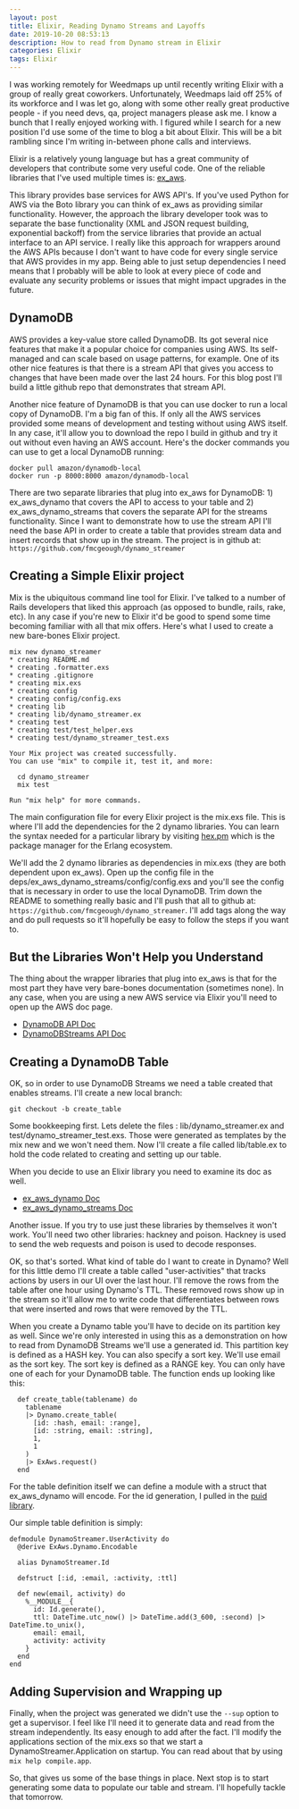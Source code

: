 ```yaml
---
layout: post
title: Elixir, Reading Dynamo Streams and Layoffs
date: 2019-10-20 08:53:13
description: How to read from Dynamo stream in Elixir
categories: Elixir
tags: Elixir
---
```


I was working remotely for Weedmaps up until recently writing Elixir with a group of really great
coworkers. Unfortunately, Weedmaps laid off 25% of its workforce and I was let go, along with some
other really great productive people - if you need devs, qa, project managers please ask me. I know
a bunch that I really enjoyed working with. I figured while I search for a new position I'd use some
of the time to blog a bit about Elixir. This will be a bit rambling since I'm writing in-between
phone calls and interviews.

Elixir is a relatively young language but has a great community of developers that contribute
some very useful code. One of the reliable libraries that I've used multiple times is: [ex_aws](https://github.com/ex-aws/ex_aws).

This library provides base services for AWS API's. If you've used Python for AWS via the Boto library you
can think of ex_aws as providing similar functionality. However, the approach the library developer took was
to separate the base functionality (XML and JSON request building, exponential backoff) from the service
libraries that provide an actual interface to an API service. I really like this approach for wrappers around
the AWS APIs because I don't want to have code for every single service that AWS provides in my app. Being
able to just setup dependencies I need means that I probably will be able to look at every piece of code
and evaluate any security problems or issues that might impact upgrades in the future.

## DynamoDB

AWS provides a key-value store called DynamoDB. Its got several nice features that
make it a popular choice for companies using AWS. Its self-managed and can scale based
on usage patterns, for example. One of its other nice features is that there is a stream
API that gives you access to changes that have been made over the last 24 hours. For
this blog post I'll build a little github repo that demonstrates that stream API.

Another nice feature of DynamoDB is that you can use docker to run a local copy of DynamoDB.
I'm a big fan of this. If only all the AWS services provided some means of development and
testing without using AWS itself. In any case, it'll allow you to download the repo I build
in github and try it out without even having an AWS account. Here's the docker commands you
can use to get a local DynamoDB running:

```
docker pull amazon/dynamodb-local
docker run -p 8000:8000 amazon/dynamodb-local
```

There are two separate libraries that plug into ex_aws for DynamoDB: 1) ex_aws_dynamo that covers the API
to access to your table and 2) ex_aws_dynamo_streams that covers the separate API for the streams functionality.
Since I want to demonstrate how to use the stream API I'll need the base API in order to create a table that
provides stream data and insert records that show up in the stream. The project is in github at:
`https://github.com/fmcgeough/dynamo_streamer`

## Creating a Simple Elixir project

Mix is the ubiquitous command line tool for Elixir. I've talked to a number of Rails developers that liked this
approach (as opposed to bundle, rails, rake, etc). In any case if you're new to Elixir it'd be good to spend
some time becoming familiar with all that mix offers. Here's what I used to create a new bare-bones Elixir project.

```
mix new dynamo_streamer
* creating README.md
* creating .formatter.exs
* creating .gitignore
* creating mix.exs
* creating config
* creating config/config.exs
* creating lib
* creating lib/dynamo_streamer.ex
* creating test
* creating test/test_helper.exs
* creating test/dynamo_streamer_test.exs

Your Mix project was created successfully.
You can use "mix" to compile it, test it, and more:

  cd dynamo_streamer
  mix test

Run "mix help" for more commands.
```

The main configuration file for every Elixir project is the mix.exs file. This is where I'll add the
dependencies for the 2 dynamo libraries. You can learn the syntax needed for a particular library by
visiting [hex.pm](https://hex.pm/) which is the package manager for the Erlang ecosystem.

We'll add the 2 dynamo libraries as dependencies in mix.exs (they are both dependent upon ex_aws).
Open up the config file in the deps/ex_aws_dynamo_streams/config/config.exs and you'll see the config
that is necessary in order to use the local DynamoDB. Trim down the README to something really basic
and I'll push that all to github at: `https://github.com/fmcgeough/dynamo_streamer`. I'll add tags
along the way and do pull requests so it'll hopefully be easy to follow the steps if you want to.

## But the Libraries Won't Help you Understand

The thing about the wrapper libraries that plug into ex_aws is that for the most part they have
very bare-bones documentation (sometimes none). In any case, when you are using a new AWS service
via Elixir you'll need to open up the AWS doc page.

- [DynamoDB API Doc](https://docs.aws.amazon.com/en_pv/amazondynamodb/latest/APIReference/API_Operations_Amazon_DynamoDB.html)
- [DynamoDBStreams API Doc](https://docs.aws.amazon.com/en_pv/amazondynamodb/latest/APIReference/API_Operations_Amazon_DynamoDB_Streams.html)

## Creating a DynamoDB Table

OK, so in order to use DynamoDB Streams we need a table created that enables streams. I'll create a
new local branch:

```
git checkout -b create_table
```

Some bookkeeping first. Lets delete the files : lib/dynamo_streamer.ex and test/dynamo_streamer_test.exs.
Those were generated as templates by the mix new and we won't need them. Now I'll create a file called
lib/table.ex to hold the code related to creating and setting up our table.

When you decide to use an Elixir library you need to examine its doc as well.

- [ex_aws_dynamo Doc](https://hexdocs.pm/ex_aws_dynamo/ExAws.Dynamo.html)
- [ex_aws_dynamo_streams Doc](https://hexdocs.pm/ex_aws_dynamo_streams/ExAws.DynamoStreams.html)

Another issue. If you try to use just these libraries by themselves it won't work. You'll need
two other libraries: hackney and poison. Hackney is used to send the web requests and poison is
used to decode responses.

OK, so that's sorted. What kind of table do I want to create in Dynamo? Well for this little
demo I'll create a table called "user-activities" that tracks actions by users in our UI over the
last hour. I'll remove the rows from the table after one hour using Dynamo's TTL. These removed
rows show up in the stream so it'll allow me to write code that differentiates between rows that
were inserted and rows that were removed by the TTL.

When you create a Dynamo table you'll have to decide on its partition key as well. Since we're only
interested in using this as a demonstration on how to read from DynamoDB Streams we'll use a generated
id. This partition key is defined as a HASH key. You can also specify a sort key. We'll use email
as the sort key. The sort key is defined as a RANGE key. You can only have one of each for your
DynamoDB table. The function ends up looking like this:

```
  def create_table(tablename) do
    tablename
    |> Dynamo.create_table(
      [id: :hash, email: :range],
      [id: :string, email: :string],
      1,
      1
    )
    |> ExAws.request()
  end
```

For the table definition itself we can define a module with a struct that ex_aws_dynamo will encode.
For the id generation, I pulled in the [puid library](https://hexdocs.pm/puid/Puid.html).

Our simple table definition is simply:

```
defmodule DynamoStreamer.UserActivity do
  @derive ExAws.Dynamo.Encodable

  alias DynamoStreamer.Id

  defstruct [:id, :email, :activity, :ttl]

  def new(email, activity) do
    %__MODULE__{
      id: Id.generate(),
      ttl: DateTime.utc_now() |> DateTime.add(3_600, :second) |> DateTime.to_unix(),
      email: email,
      activity: activity
    }
  end
end
```

## Adding Supervision and Wrapping up

Finally, when the project was generated we didn't use the `--sup` option to get a supervisor. I
feel like I'll need it to generate data and read from the stream independently. Its easy enough to
add after the fact. I'll modify the applications section of the mix.exs so that we start a
DynamoStreamer.Application on startup. You can read about that by using `mix help compile.app`.

So, that gives us some of the base things in place. Next stop is to start generating some data to
populate our table and stream. I'll hopefully tackle that tomorrow.
